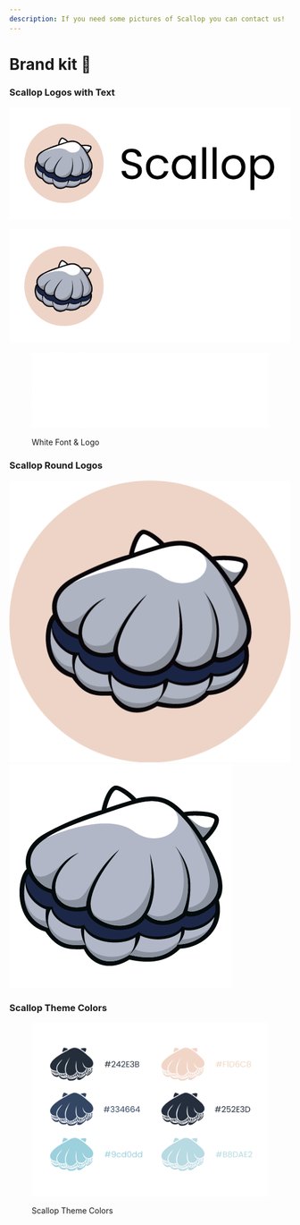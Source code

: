 ```yaml
---
description: If you need some pictures of Scallop you can contact us!
---
```


# Brand kit 🎨

### Scallop Logos with Text

![Scallop Black Font](../.gitbook/assets/logo-black.png)

![Scallop White Font](../.gitbook/assets/logo-white.png)



<figure><img src="../.gitbook/assets/image (20).png" alt=""><figcaption><p>White Font &#x26; Logo</p></figcaption></figure>

###

### Scallop Round Logos

![](../.gitbook/assets/image.png)![](<../.gitbook/assets/image (23).png>)

###

### Scallop Theme Colors

<figure><img src="../.gitbook/assets/image (2).png" alt=""><figcaption><p>Scallop Theme Colors</p></figcaption></figure>
